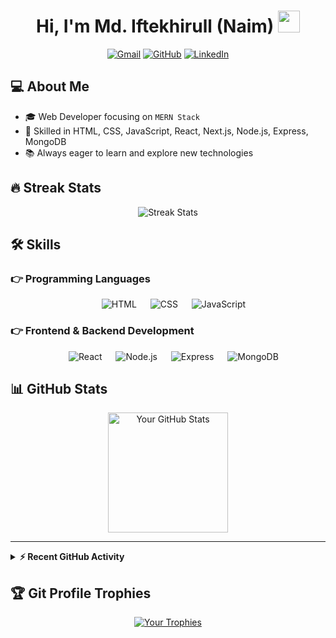 <h1 align="center">Hi, I'm Md. Iftekhirull (Naim) <img src="https://media.giphy.com/media/hvRJCLFzcasrR4ia7z/giphy.gif" width="35"></h1>
<p align="center">
  <a href="mailto:your_email@example.com"><img src="https://img.shields.io/badge/gmail-%23EA4335.svg?style=plastic&logo=gmail&logoColor=white" alt="Gmail"/></a>
  <a href="https://github.com/your_github_username"><img src="https://img.shields.io/badge/github-%23181717.svg?style=plastic&logo=github&logoColor=white" alt="GitHub"/></a>
  <a href="https://www.linkedin.com/in/your_linkedin_username/"><img src="https://img.shields.io/badge/linkedin-%230A66C2.svg?style=plastic&logo=linkedin&logoColor=white" alt="LinkedIn"/></a>
</p>

## :computer: About Me
- :mortar_board: Web Developer focusing on `MERN Stack`
- :rocket: Skilled in HTML, CSS, JavaScript, React, Next.js, Node.js, Express, MongoDB
- :books: Always eager to learn and explore new technologies

## 🔥 Streak Stats
<p align="center"><img src="https://github-readme-streak-stats.herokuapp.com/?user=your_github_username&theme=algolia" alt="Streak Stats" /></p>

## 🛠️ Skills
### 👉 Programming Languages
<p align="center"> 
  &emsp;
  <img alt="HTML" src="https://img.shields.io/badge/HTML5%20-%23E34F26.svg?style=plastic&logo=html5&logoColor=white">
  &emsp;
  <img alt="CSS" src="https://img.shields.io/badge/CSS3%20-%231572B6.svg?style=plastic&logo=css3&logoColor=white">
  &emsp;
  <img alt="JavaScript" src="https://img.shields.io/badge/JavaScript%20-%23F7DF1E.svg?style=plastic&logo=javascript&logoColor=black">
</p>

### 👉 Frontend & Backend Development
<p align="center"> 
  &emsp; 
  <img alt="React" src="https://img.shields.io/badge/React%20-%2320232a.svg?style=plastic&logo=react&logoColor=%2361DAFB">
  &emsp;
  <img alt="Node.js" src="https://img.shields.io/badge/Node.js%20-%2343853D.svg?style=plastic&logo=node.js&logoColor=white">
  &emsp;
  <img alt="Express" src="https://img.shields.io/badge/Express.js%20-%23404d59.svg?style=plastic">
  &emsp;
  <img alt="MongoDB" src="https://img.shields.io/badge/MongoDB%20-%234ea94b.svg?style=plastic&logo=mongodb&logoColor=white">
</p>

## 📊 GitHub Stats
<p align="center">
  <a href="https://github.com/anuraghazra/github-readme-stats"><img alt="Your GitHub Stats" src="https://github-readme-stats.vercel.app/api?username=your_github_username&show_icons=true&count_private=true&theme=algolia" height="192px"/></a>
</p>

----

<details>
  <summary><b>⚡ Recent GitHub Activity</b></summary>
  <br/>
  <a href="https://github.com/your_github_username"><img alt="Your Activity Graph" src="https://activity-graph.herokuapp.com/graph?username=your_github_username&custom_title=Your%20Contribution%20Graph&theme=react-dark" /></a>
</details>

## :trophy: Git Profile Trophies
<p align="center"> <a href="https://github.com/ryo-ma/github-profile-trophy"><img src="https://github-profile-trophy.vercel.app/?username=your_github_username&layout=compact&theme=algolia" alt="Your Trophies" /></a> </p>

